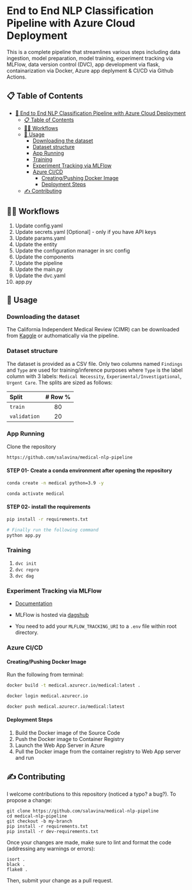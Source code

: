 # End to End NLP Classification Pipeline with Azure Cloud Deployment

This is a complete pipeline that streamlines various steps including data ingestion, model preparation, model training, experiment tracking via MLFlow, data version control (DVC), app development via flask, containarization via Docker, Azure app deplyment & CI/CD via Github Actions.

## 📋 Table of Contents

- [🧩 End to End NLP Classification Pipeline with Azure Cloud Deployment](#🧩-end-to-end-nlp-classification-pipeline-with-azure-cloud-deployment)
  - [📋 Table of Contents](#📋-table-of-contents)
  - [🧑‍⚕️ Workflows](#🧑‍⚕️-workflows)
  - [📖 Usage](#📖-usage)
    - [Downloading the dataset](#downloading-the-dataset)
    - [Dataset structure](#dataset-structure)
    - [App Running](#app-running)
    - [Training](#training)
    - [Experiment Tracking via MLFlow](#experiment-tracking-via-mlflow)
    - [Azure CI/CD](#azure-cicd)
      - [Creating/Pushing Docker Image](#creatingpushing-docker-image)
      - [Deployment Steps](#deployment-steps)
  - [✍️ Contributing](#️✍️-contributing)

## 🧑‍⚕️ Workflows

1. Update config.yaml
2. Update secrets.yaml [Optional] - only if you have API keys
3. Update params.yaml
4. Update the entity
5. Update the configuration manager in src config
6. Update the components
7. Update the pipeline
8. Update the main.py
9. Update the dvc.yaml
10. app.py

## 📖 Usage

### Downloading the dataset

The California Independent Medical Review (CIMR) can be downloaded from [Kaggle](https://www.kaggle.com/datasets/prasad22/ca-independent-medical-review) or authomatically via the pipeline.

### Dataset structure

The dataset is provided as a CSV file. Only two columns named `Findings` and `Type` are used for training/inference purposes where `Type` is the label column with 3 labels: `Medical Necessity`, `Experimental/Investigational`, `Urgent Care`. The splits are sized as follows:

| Split        | # Row % |
| :----------- | :-----: |
| `train`      |   80    |
| `validation` |   20    |

### App Running

Clone the repository

```bash
https://github.com/salavina/medical-nlp-pipeline
```

#### STEP 01- Create a conda environment after opening the repository

```bash
conda create -n medical python=3.9 -y
```

```bash
conda activate medical
```

#### STEP 02- install the requirements

```bash
pip install -r requirements.txt
```

```bash
# Finally run the following command
python app.py
```

### Training

1. `dvc init`
2. `dvc repro`
3. `dvc dag`

### Experiment Tracking via MLFlow

- [Documentation](https://mlflow.org/docs/latest/index.html)

- MLFlow is hosted via [dagshub](https://dagshub.com/)

- You need to add your `MLFLOW_TRACKING_URI` to a `.env` file within root directory.

### Azure CI/CD

#### Creating/Pushing Docker Image

Run the following from terminal:

```bash
docker build -t medical.azurecr.io/medical:latest .

docker login medical.azurecr.io

docker push medical.azurecr.io/medical:latest
```

#### Deployment Steps

1. Build the Docker image of the Source Code
2. Push the Docker image to Container Registry
3. Launch the Web App Server in Azure
4. Pull the Docker image from the container registry to Web App server and run

## ✍️ Contributing

I welcome contributions to this repository (noticed a typo? a bug?). To propose a change:

```
git clone https://github.com/salavina/medical-nlp-pipeline
cd medical-nlp-pipeline
git checkout -b my-branch
pip install -r requirements.txt
pip install -r dev-requirements.txt
```

Once your changes are made, make sure to lint and format the code (addressing any warnings or errors):

```
isort .
black .
flake8 .
```

Then, submit your change as a pull request.
